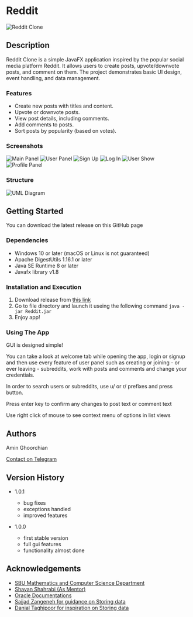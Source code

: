 # Reddit

![Reddit Clone](src/main/resources/org/project/reddit/pics/logo.png)

## Description

Reddit Clone is a simple JavaFX application inspired by the popular social media platform Reddit. It allows users to create posts, upvote/downvote posts, and comment on them. The project demonstrates basic UI design, event handling, and data management.

### Features

- Create new posts with titles and content.
- Upvote or downvote posts.
- View post details, including comments.
- Add comments to posts.
- Sort posts by popularity (based on votes).

### Screenshots

![Main Panel](pics/main.png)
![User Panel](pics/user.png)
![Sign Up](pics/signup.png)
![Log In](pics/login.png)
![User Show](pics/show.png)
![Profile Panel](pics/profile.png)

### Structure

![UML Diagram](pics/Reddit.png)

## Getting Started

You can download the latest release on this GitHub page

### Dependencies

- Windows 10 or later (macOS or Linux is not guaranteed)
- Apache DigestUtils 1.16.1 or later
- Java SE Runtime 8 or later
- Javafx library v1.8

### Installation and Execution

1. Download release from [this link](https://github.com/Amin-Gh-05/Reddit/releases/)
2. Go to file directory and launch it useing the following command
```java -jar Reddit.jar```
3. Enjoy app!

### Using The App

GUI is designed simple! 

You can take a look at welcome tab while opening the app, login or signup and then use every feature of user panel such as creating or joining - or ever leaving - subreddits, work with posts and comments and change your credentials.

In order to search users or subreddits, use u/ or r/ prefixes and press button.

Press enter key to confirm any changes to post text or comment text

Use right click of mouse to see context menu of options in list views

## Authors

Amin Ghoorchian

[Contact on Telegram](https://t.me/AminGh05)

## Version History

- 1.0.1
  - bug fixes
  - exceptions handled
  - improved features

- 1.0.0
  - first stable version
  - full gui features
  - functionality almost done
 
## Acknowledgements

- [SBU Mathematics and Computer Science Department](https://mathsci.sbu.ac.ir/)
- [Shayan Shahrabi (As Mentor)](https://github.com/ShayanShahrabi)
- [Oracle Documentations](https://docs.oracle.com/)
- [Sajjad Zangeneh for guidance on Storing data](https://github.com/SrgtSajjad)
- [Danial Taghipoor for inspiration on Storing data](https://github.com/TheDanielTp)
